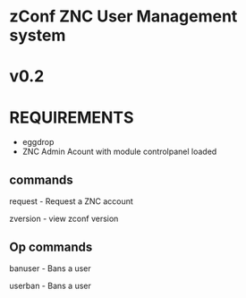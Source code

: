 # zConf ZNC User Management system
# v0.2

# REQUIREMENTS
 - eggdrop
 - ZNC Admin Acount with module controlpanel loaded

## commands
 request - Request a ZNC account

 zversion - view zconf version

## Op commands
  banuser - Bans a user
  
  userban - Bans a user
